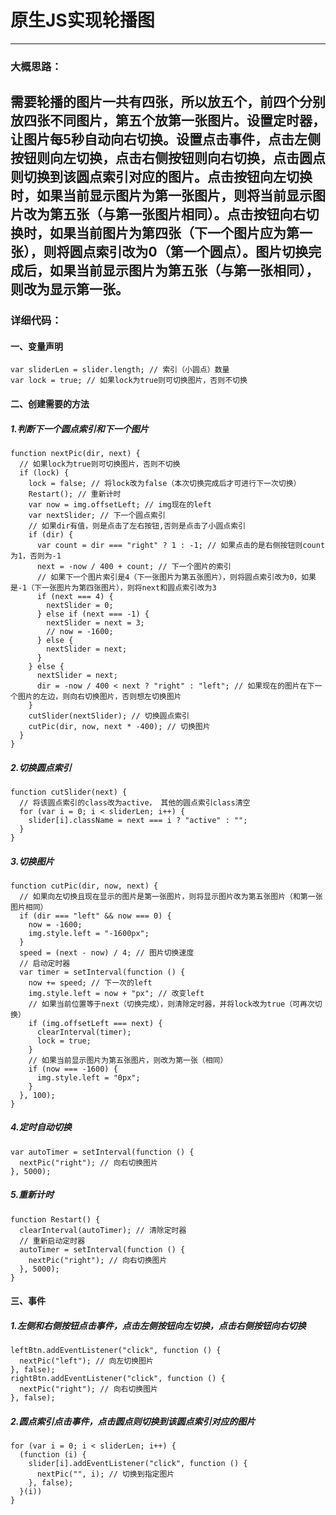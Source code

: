 # 原生JS实现轮播图
---
### 大概思路：
需要轮播的图片一共有四张，所以放五个<img>，前四个<img>分别放四张不同图片，第五个<img>放第一张图片。设置定时器，让图片每5秒自动向右切换。设置点击事件，点击左侧按钮则向左切换，点击右侧按钮则向右切换，点击圆点则切换到该圆点索引对应的图片。点击按钮向左切换时，如果当前显示图片为第一张图片，则将当前显示图片改为第五张（与第一张图片相同）。点击按钮向右切换时，如果当前图片为第四张（下一个图片应为第一张），则将圆点索引改为0（第一个圆点）。图片切换完成后，如果当前显示图片为第五张（与第一张相同），则改为显示第一张。
---
### 详细代码：
#### 一、变量声明
```
var sliderLen = slider.length; // 索引（小圆点）数量
var lock = true; // 如果lock为true则可切换图片，否则不切换
```
#### 二、创建需要的方法
##### 1.判断下一个圆点索引和下一个图片
```
function nextPic(dir, next) {
  // 如果lock为true则可切换图片，否则不切换
  if (lock) {
    lock = false; // 将lock改为false（本次切换完成后才可进行下一次切换）
    Restart(); // 重新计时
    var now = img.offsetLeft; // img现在的left
    var nextSlider; // 下一个圆点索引
    // 如果dir有值，则是点击了左右按钮,否则是点击了小圆点索引
    if (dir) {
      var count = dir === "right" ? 1 : -1; // 如果点击的是右侧按钮则count为1，否则为-1
      next = -now / 400 + count; // 下一个图片的索引
      // 如果下一个图片索引是4（下一张图片为第五张图片），则将圆点索引改为0，如果是-1（下一张图片为第四张图片），则将next和圆点索引改为3
      if (next === 4) {
        nextSlider = 0;
      } else if (next === -1) {
        nextSlider = next = 3;
        // now = -1600;
      } else {
        nextSlider = next;
      }
    } else {
      nextSlider = next;
      dir = -now / 400 < next ? "right" : "left"; // 如果现在的图片在下一个图片的左边，则向右切换图片，否则想左切换图片
    }
    cutSlider(nextSlider); // 切换圆点索引
    cutPic(dir, now, next * -400); // 切换图片
  }
}
```
##### 2.切换圆点索引
```
function cutSlider(next) {
  // 将该圆点索引的class改为active， 其他的圆点索引class清空
  for (var i = 0; i < sliderLen; i++) {
    slider[i].className = next === i ? "active" : "";
  }
}
```
##### 3.切换图片
```
function cutPic(dir, now, next) {
  // 如果向左切换且现在显示的图片是第一张图片，则将显示图片改为第五张图片（和第一张图片相同）
  if (dir === "left" && now === 0) {
    now = -1600;
    img.style.left = "-1600px";
  }
  speed = (next - now) / 4; // 图片切换速度
  // 启动定时器
  var timer = setInterval(function () {
    now += speed; // 下一次的left
    img.style.left = now + "px"; // 改变left
    // 如果当前位置等于next（切换完成），则清除定时器，并将lock改为true（可再次切换）
    if (img.offsetLeft === next) {
      clearInterval(timer);
      lock = true;
    }
    // 如果当前显示图片为第五张图片，则改为第一张（相同）
    if (now === -1600) {
      img.style.left = "0px";
    }
  }, 100);
}
```
##### 4.定时自动切换
```
var autoTimer = setInterval(function () {
  nextPic("right"); // 向右切换图片
}, 5000);
```
##### 5.重新计时
```
function Restart() {
  clearInterval(autoTimer); // 清除定时器
  // 重新启动定时器
  autoTimer = setInterval(function () {
    nextPic("right"); // 向右切换图片
  }, 5000);
}
```
#### 三、事件
##### 1.左侧和右侧按钮点击事件，点击左侧按钮向左切换，点击右侧按钮向右切换
```
leftBtn.addEventListener("click", function () {
  nextPic("left"); // 向左切换图片
}, false);
rightBtn.addEventListener("click", function () {
  nextPic("right"); // 向右切换图片
}, false);
```
##### 2.圆点索引点击事件，点击圆点则切换到该圆点索引对应的图片
```
for (var i = 0; i < sliderLen; i++) {
  (function (i) {
    slider[i].addEventListener("click", function () {
      nextPic("", i); // 切换到指定图片
    }, false);
  }(i))
}
```